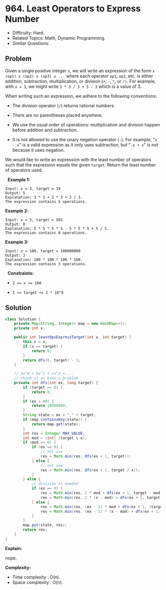 # 964. Least Operators to Express Number

- Difficulty: Hard.
- Related Topics: Math, Dynamic Programming.
- Similar Questions: .

## Problem

Given a single positive integer ```x```, we will write an expression of the form ```x (op1) x (op2) x (op3) x ...``` where each operator ```op1```, ```op2```, etc. is either addition, subtraction, multiplication, or division (```+```, ```-```, ```*```, or ```/)```. For example, with ```x = 3```, we might write ```3 * 3 / 3 + 3 - 3``` which is a value of 3.

When writing such an expression, we adhere to the following conventions:


	
- The division operator (```/```) returns rational numbers.
	
- There are no parentheses placed anywhere.
	
- We use the usual order of operations: multiplication and division happen before addition and subtraction.
	
- It is not allowed to use the unary negation operator (```-```). For example, "```x - x```" is a valid expression as it only uses subtraction, but "```-x + x```" is not because it uses negation.


We would like to write an expression with the least number of operators such that the expression equals the given ```target```. Return the least number of operators used.

 
**Example 1:**

```
Input: x = 3, target = 19
Output: 5
Explanation: 3 * 3 + 3 * 3 + 3 / 3.
The expression contains 5 operations.
```

**Example 2:**

```
Input: x = 5, target = 501
Output: 8
Explanation: 5 * 5 * 5 * 5 - 5 * 5 * 5 + 5 / 5.
The expression contains 8 operations.
```

**Example 3:**

```
Input: x = 100, target = 100000000
Output: 3
Explanation: 100 * 100 * 100 * 100.
The expression contains 3 operations.
```

 
**Constraints:**


	
- ```2 <= x <= 100```
	
- ```1 <= target <= 2 * 10^8```



## Solution

```java
class Solution {
    private Map<String, Integer> map = new HashMap<>();
    private int x;

    public int leastOpsExpressTarget(int x, int target) {
        this.x = x;
        if (x == target) {
            return 0;
        }
        return dfs(0, target) - 1;
    }

    // ax^0 + bx^1 + cx^2 +....
    // think it as base x problem
    private int dfs(int ex, long target) {
        if (target == 0) {
            return 0;
        }
        if (ex > 40) {
            return 10000000;
        }
        String state = ex + "," + target;
        if (map.containsKey(state)) {
            return map.get(state);
        }
        int res = Integer.MAX_VALUE;
        int mod = (int) (target % x);
        if (mod == 0) {
            if (ex == 0) {
                // not use
                res = Math.min(res, dfs(ex + 1, target));
            } else {
                // not use
                res = Math.min(res, dfs(ex + 1, target / x));
            }
        } else {
            // division is needed
            if (ex == 0) {
                res = Math.min(res, 2 * mod + dfs(ex + 1, target - mod));
                res = Math.min(res, 2 * (x - mod) + dfs(ex + 1, target - mod + x));
            } else {
                res = Math.min(res, (ex - 1) * mod + dfs(ex + 1, (target - mod) / x));
                res = Math.min(res, (ex - 1) * (x - mod) + dfs(ex + 1, (target - mod + x) / x));
            }
        }
        map.put(state, res);
        return res;
    }
}
```

**Explain:**

nope.

**Complexity:**

* Time complexity : O(n).
* Space complexity : O(n).
